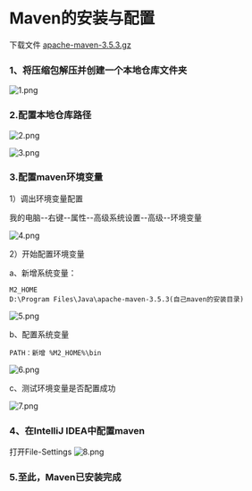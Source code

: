 # Maven的安装与配置

下载文件 [apache-maven-3.5.3.gz](../tools/windows/apache-maven-3.5.3.gz)
### 1、将压缩包解压并创建一个本地仓库文件夹
 ![1.png](../img/windows/maven/1.png)
 
### 2.配置本地仓库路径
 ![2.png](../img/windows/maven/2.png)
  
 ![3.png](../img/windows/maven/3.png)
 
### 3.配置maven环境变量

1）调出环境变量配置

我的电脑--右键--属性--高级系统设置--高级--环境变量

 ![4.png](../img/windows/maven/4.png)

2）开始配置环境变量

a、新增系统变量：
```
M2_HOME   
D:\Program Files\Java\apache-maven-3.5.3(自己maven的安装目录)
```
 ![5.png](../img/windows/maven/5.png)
 
b、配置系统变量 
 ```
PATH：新增 %M2_HOME%\bin
 ```
 ![6.png](../img/windows/maven/6.png)
 
 c、测试环境变量是否配置成功
 
 ![7.png](../img/windows/maven/7.png)
### 4、在IntelliJ IDEA中配置maven
打开File-Settings
 ![8.png](../img/windows/maven/8.png)

### 5.至此，Maven已安装完成